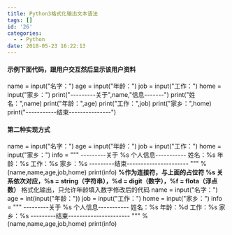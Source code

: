 ```yaml
---
title: Python3格式化输出文本语法
tags: []
id: '26'
categories:
  - - Python
date: 2018-05-23 16:22:13
---
```


#### 示例下面代码，跟用户交互然后显示该用户资料

name = input("名字：") age = input("年龄：") job = input("工作：") home = input("家乡：") print("---------关于",name,"信息-------") print("姓名：",name) print("年龄：",age) print("工作：",job) print("家乡：",home) print("-----------结束---------------")

#### 第二种实现方式

name = input("名字：") age = input("年龄：") job = input("工作：") home = input("家乡：") info = """ ---------关于 %s 个人信息----------- 姓名：%s 年龄：%s 工作：%s 家乡：%s ---------结束---------------------- """ % (name,name,age,job,home) print(info) **%作为连接符，与上面的占位符 %s 关系依次对应，%s = string（字符串），%d = digit（数字），%f = flota（浮点数）** 格式化输出，只允许年龄填入数字修改后的代码 name = input("名字：") age = int(input("年龄：")) job = input("工作：") home = input("家乡：") info = """ ---------关于 %s 个人信息----------- 姓名：%s 年龄：%d 工作：%s 家乡：%s ---------结束---------------------- """ % (name,name,age,job,home) print(info)